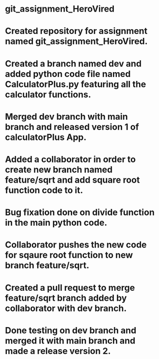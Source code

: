 # git_assignment_HeroVired
# Created repository for assignment named git_assignment_HeroVired.
# Created a branch named dev and added python code file named CalculatorPlus.py featuring all the calculator functions.
# Merged dev branch with main branch and released version 1 of calculatorPlus App.
# Added a collaborator in order to create new branch named feature/sqrt and add square root function code to it.
# Bug fixation done on divide function in the main python code.
# Collaborator pushes the new code for sqaure root function to new branch feature/sqrt.
# Created a pull request to merge feature/sqrt branch added by collaborator with dev branch.
# Done testing on dev branch and merged it with main branch and made a release version 2.
